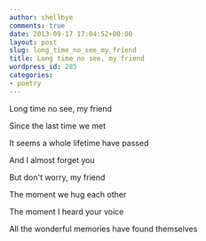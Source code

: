 ```yaml
---
author: shellbye
comments: true
date: 2013-09-17 17:04:52+00:00
layout: post
slug: long_time_no_see_my_friend
title: Long time no see, my friend
wordpress_id: 285
categories:
- poetry
---
```


Long time no see, my friend  


Since the last time we met

It seems a whole lifetime have passed

And I almost forget you

  


But don't worry, my friend

The moment we hug each other

The moment I heard your voice

All the wonderful memories have found themselves
